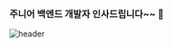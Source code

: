 ### 주니어 백엔드 개발자 인사드립니다~~ 👋
![header](https://capsule-render.vercel.app/api?type=Waving&color=auto&height=147&section=header&text=capsule%20render&fontSize=90)
<!--
**hyeonayou/hyeonayou** is a ✨ _special_ ✨ repository because its `README.md` (this file) appears on your GitHub profile.

Here are some ideas to get you started:

- 🔭 I’m currently working on ...
- 🌱 I’m currently learning ...
- 👯 I’m looking to collaborate on ...
- 🤔 I’m looking for help with ...
- 💬 Ask me about ...
- 📫 How to reach me: ...
- 😄 Pronouns: ...
- ⚡ Fun fact: ...
-->
